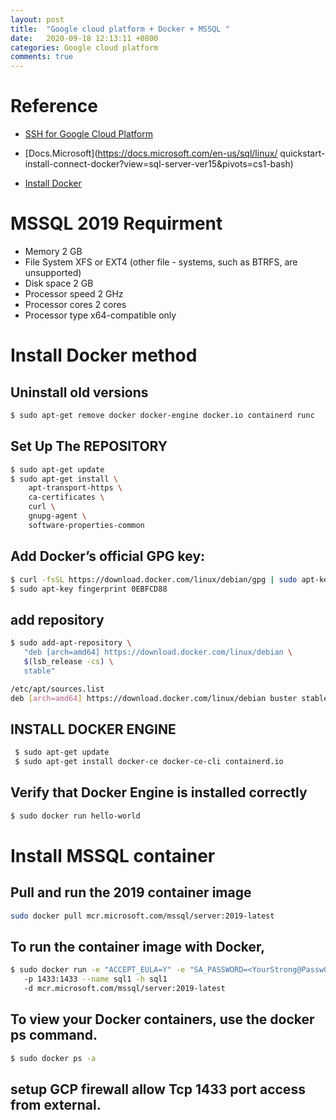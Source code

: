 ```yaml
---
layout: post
title:  "Google cloud platform + Docker + MSSQL "
date:   2020-09-18 12:13:11 +0800
categories: Google cloud platform
comments: true
---
```

# Reference
- [SSH for Google Cloud Platform](https://chrome.google.com/webstore/detail/ssh-for-google-cloud-plat/ojilllmhjhibplnppnamldakhpmdnibd)
  
- [Docs.Microsoft](https://docs.microsoft.com/en-us/sql/linux/
quickstart-install-connect-docker?view=sql-server-ver15&pivots=cs1-bash)

- [Install Docker](https://docs.docker.com/engine/install/)

# MSSQL 2019 Requirment 
- Memory	2 GB
- File System	XFS or EXT4 (other file - systems, such as BTRFS, are unsupported)
- Disk space	2 GB
- Processor speed	2 GHz
- Processor cores	2 cores
- Processor type	x64-compatible only

# Install Docker method
## Uninstall old versions
```bash
$ sudo apt-get remove docker docker-engine docker.io containerd runc
```
## Set Up The REPOSITORY

```bash
$ sudo apt-get update
$ sudo apt-get install \
    apt-transport-https \
    ca-certificates \
    curl \
    gnupg-agent \
    software-properties-common
```
## Add Docker’s official GPG key:
```bash
$ curl -fsSL https://download.docker.com/linux/debian/gpg | sudo apt-key add -
$ sudo apt-key fingerprint 0EBFCD88
```

## add repository
```bash
$ sudo add-apt-repository \
   "deb [arch=amd64] https://download.docker.com/linux/debian \
   $(lsb_release -cs) \
   stable"

```
```bash
/etc/apt/sources.list
deb [arch=amd64] https://download.docker.com/linux/debian buster stable
```

## INSTALL DOCKER ENGINE
```bash
 $ sudo apt-get update
 $ sudo apt-get install docker-ce docker-ce-cli containerd.io
```

## Verify that Docker Engine is installed correctly

```bash
$ sudo docker run hello-world
```
# Install MSSQL container

## Pull and run the 2019 container image
```bash
sudo docker pull mcr.microsoft.com/mssql/server:2019-latest
```

## To run the container image with Docker, 
```bash
$ sudo docker run -e "ACCEPT_EULA=Y" -e "SA_PASSWORD=<YourStrong@Passw0rd>" 
   -p 1433:1433 --name sql1 -h sql1 
   -d mcr.microsoft.com/mssql/server:2019-latest
```

## To view your Docker containers, use the docker ps command.
```bash
$ sudo docker ps -a
```

## setup  GCP firewall  allow Tcp 1433 port access from external.
